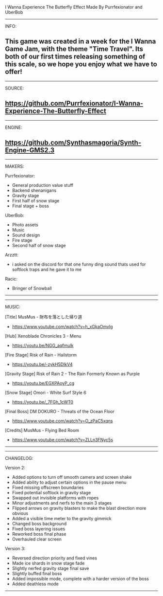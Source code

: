 I Wanna Experience The Butterfly Effect
Made By Purrfexionator and UberBob

----------------------------------------
INFO:

This game was created in a week for the I Wanna Game Jam, with the theme "Time Travel".
Its both of our first times releasing something of this scale, so we hope you enjoy what we have to offer!
----------------------------------------

----------------------------------------
SOURCE:

https://github.com/Purrfexionator/I-Wanna-Experience-The-Butterfly-Effect
----------------------------------------

----------------------------------------
ENGINE:

https://github.com/Synthasmagoria/Synth-Engine-GMS2.3
----------------------------------------

----------------------------------------
MAKERS:

Purrfexionator:
- General production value stuff
- Backend shenanigans
- Gravity stage
- First half of snow stage
- Final stage + boss

UberBob:
- Photo assets
- Music
- Sound design
- Fire stage
- Second half of snow stage

Arzztt:
- i asked on the discord for that one funny ding sound thats used for softlock traps and he gave it to me

Racic:
- Bringer of Snowball
----------------------------------------

----------------------------------------
MUSIC:

[Title] MusMus - 財布を落とした帰り道
- https://www.youtube.com/watch?v=h_xGkaOmvIg

[Hub] Xenoblade Chronicles 3 - Menu
- https://youtu.be/NGG_aqfmulk

[Fire Stage] Risk of Rain - Hailstorm
- https://youtu.be/-zykH5DIkV4

[Gravity Stage] Risk of Rain 2 - The Rain Formerly Known as Purple
- https://youtu.be/EGXPAoyP_cg

[Snow Stage] Omori - White Surf Style 6
- https://youtu.be/_7FGh_1cWT0

[Final Boss] DM DOKURO - Threats of the Ocean Floor
- https://www.youtube.com/watch?v=O_zPaC5xqns

[Credits] MusMus - Flying Bed Room
- https://www.youtube.com/watch?v=ZLLn3FNyc5s
----------------------------------------

----------------------------------------
CHANGELOG:

Version 2:
- Added options to turn off smooth camera and screen shake
- Added ability to adjust certain options in the pause menu
- Fixed missing offscreen boundaries
- Fixed potential softlock in gravity stage
- Swapped out invisible platforms with ropes
- Minor adjustments and nerfs to the main 3 stages
- Flipped arrows on gravity blasters to make the blast direction more obvious
- Added a visible time meter to the gravity gimmick
- Changed boss background
- Fixed boss layering issues
- Reworked boss final phase
- Overhauled clear screen

Version 3:
- Reversed direction priority and fixed vines
- Made ice shards in snow stage fade
- Slightly nerfed gravity stage final save
- Slightly buffed final boss
- Added impossible mode, complete with a harder version of the boss
- Added deathless mode
----------------------------------------
